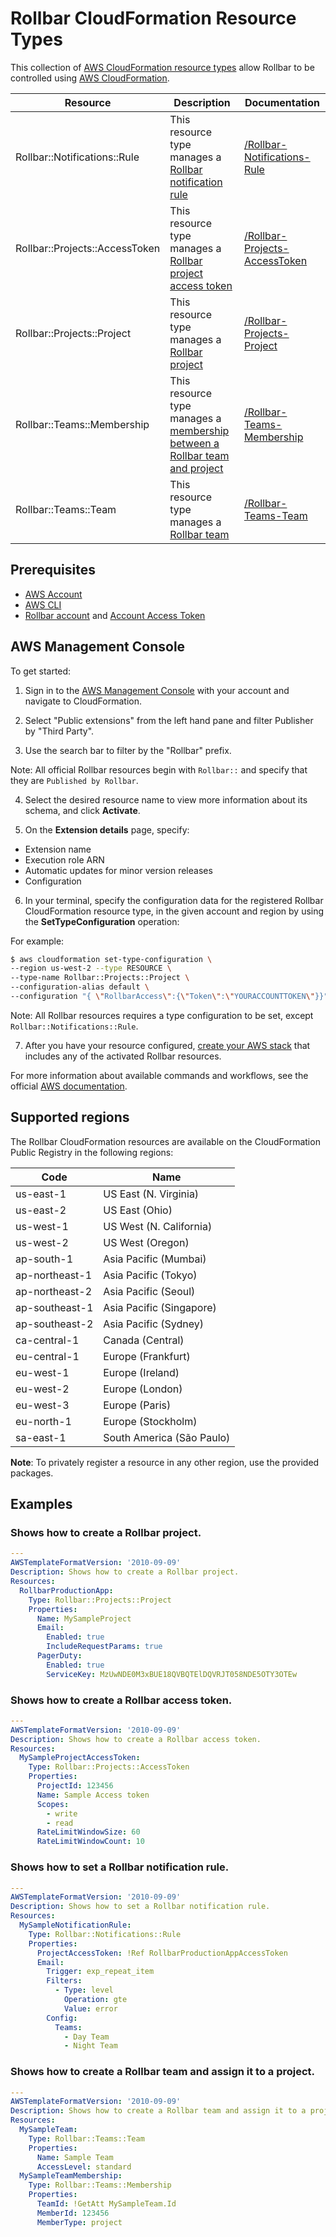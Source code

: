 # Rollbar CloudFormation Resource Types 

This collection of [AWS CloudFormation resource types][1] allow Rollbar to be controlled using [AWS CloudFormation][2].

| Resource                       | Description                                                                      | Documentation                       |
|--------------------------------|----------------------------------------------------------------------------------|-------------------------------------|
| Rollbar::Notifications::Rule   | This resource type manages a [Rollbar notification rule][10]                     | [/Rollbar-Notifications-Rule][11]   |
| Rollbar::Projects::AccessToken | This resource type manages a [Rollbar project access token][12]                  | [/Rollbar-Projects-AccessToken][13] |
| Rollbar::Projects::Project     | This resource type manages a [Rollbar project][14]                               | [/Rollbar-Projects-Project][15]     |
| Rollbar::Teams::Membership     | This resource type manages a [membership between a Rollbar team and project][16] | [/Rollbar-Teams-Membership][17]     |
| Rollbar::Teams::Team           | This resource type manages a [Rollbar team][18]                                  | [/Rollbar-Teams-Team][19]           |

## Prerequisites
* [AWS Account][3]
* [AWS CLI][4]
* [Rollbar account][20] and [Account Access Token][21]

## AWS Management Console

To get started:

1. Sign in to the [AWS Management Console][5] with your account and navigate to CloudFormation.

2. Select "Public extensions" from the left hand pane and filter Publisher by "Third Party".

3. Use the search bar to filter by the "Rollbar" prefix.

Note: All official Rollbar resources begin with `Rollbar::` and specify that they are `Published by Rollbar`.

4. Select the desired resource name to view more information about its schema, and click **Activate**.

5. On the **Extension details** page, specify:
- Extension name
- Execution role ARN
- Automatic updates for minor version releases
- Configuration

6. In your terminal, specify the configuration data for the registered Rollbar CloudFormation resource type, in the given account and region by using the **SetTypeConfiguration** operation:

For example:

  ```Bash
  $ aws cloudformation set-type-configuration \
  --region us-west-2 --type RESOURCE \
  --type-name Rollbar::Projects::Project \
  --configuration-alias default \
  --configuration "{ \"RollbarAccess\":{\"Token\":\"YOURACCOUNTTOKEN\"}}"
  ```

Note: All Rollbar resources requires a type configuration to be set, except `Rollbar::Notifications::Rule`.

7. After you have your resource configured, [create your AWS stack][6] that includes any of the activated Rollbar resources.

For more information about available commands and workflows, see the official [AWS documentation][7].

## Supported regions

The Rollbar CloudFormation resources are available on the CloudFormation Public Registry in the following regions:

| Code            | Name                      |
|-----------------|---------------------------|
| us-east-1       | US East (N. Virginia)     |
| us-east-2       | US East (Ohio)            |
| us-west-1       | US West (N. California)   |
| us-west-2       | US West (Oregon)          |
| ap-south-1      | Asia Pacific (Mumbai)     |
| ap-northeast-1  | Asia Pacific (Tokyo)      |
| ap-northeast-2  | Asia Pacific (Seoul)      |
| ap-southeast-1  | Asia Pacific (Singapore)  |
| ap-southeast-2  | Asia Pacific (Sydney)     |
| ca-central-1    | Canada (Central)          |
| eu-central-1    | Europe (Frankfurt)        |
| eu-west-1       | Europe (Ireland)          |
| eu-west-2       | Europe (London)           |
| eu-west-3       | Europe (Paris)            |
| eu-north-1      | Europe (Stockholm)        |
| sa-east-1       | South America (São Paulo) |

**Note**: To privately register a resource in any other region, use the provided packages.

## Examples

### Shows how to create a Rollbar project.
```yaml
---
AWSTemplateFormatVersion: '2010-09-09'
Description: Shows how to create a Rollbar project.
Resources:
  RollbarProductionApp:
    Type: Rollbar::Projects::Project
    Properties:
      Name: MySampleProject
      Email:
        Enabled: true
        IncludeRequestParams: true
      PagerDuty:
        Enabled: true
        ServiceKey: MzUwNDE0M3xBUE18QVBQTElDQVRJT058NDE5OTY3OTEw
```

### Shows how to create a Rollbar access token.
```yaml
---
AWSTemplateFormatVersion: '2010-09-09'
Description: Shows how to create a Rollbar access token.
Resources:
  MySampleProjectAccessToken:
    Type: Rollbar::Projects::AccessToken
    Properties:
      ProjectId: 123456
      Name: Sample Access token
      Scopes:
        - write
        - read
      RateLimitWindowSize: 60
      RateLimitWindowCount: 10
```

### Shows how to set a Rollbar notification rule.
```yaml
---
AWSTemplateFormatVersion: '2010-09-09'
Description: Shows how to set a Rollbar notification rule.
Resources:
  MySampleNotificationRule:
    Type: Rollbar::Notifications::Rule
    Properties:
      ProjectAccessToken: !Ref RollbarProductionAppAccessToken
      Email:
        Trigger: exp_repeat_item
        Filters:
          - Type: level
            Operation: gte
            Value: error
        Config:
          Teams:
            - Day Team
            - Night Team
```

### Shows how to create a Rollbar team and assign it to a project.
```yaml
---
AWSTemplateFormatVersion: '2010-09-09'
Description: Shows how to create a Rollbar team and assign it to a project.
Resources:
  MySampleTeam:
    Type: Rollbar::Teams::Team
    Properties:
      Name: Sample Team
      AccessLevel: standard
  MySampleTeamMembership:
    Type: Rollbar::Teams::Membership
    Properties:
      TeamId: !GetAtt MySampleTeam.Id
      MemberId: 123456
      MemberType: project
```

[1]: https://docs.aws.amazon.com/cloudformation-cli/latest/userguide/resource-types.html
[2]: https://docs.aws.amazon.com/AWSCloudFormation/latest/UserGuide/Welcome.html
[3]: https://aws.amazon.com/account/
[4]: https://aws.amazon.com/cli/
[5]: https://aws.amazon.com/console/
[6]: https://console.aws.amazon.com/cloudformation/home
[7]: https://docs.aws.amazon.com/AWSCloudFormation/latest/UserGuide/registry.html

[10]: https://docs.rollbar.com/docs/notifications
[11]: ./Rollbar-Notifications-Rule/
[12]: https://docs.rollbar.com/docs/project-configurations#project-access-tokens
[13]: ./Rollbar-Projects-AccessToken/
[14]: https://docs.rollbar.com/docs/projects
[15]: ./Rollbar-Projects-Project/
[16]: https://docs.rollbar.com/docs/users-teams-accounts#team-access-levels
[17]: ./Rollbar-Teams-Membership/
[18]: https://docs.rollbar.com/docs/users-teams-accounts#teams
[19]: ./Rollbar-Teams-Team
[20]: https://rollbar.com/
[21]: https://docs.rollbar.com/reference/getting-started-1#account-access-tokens
